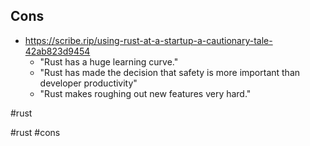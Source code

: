 ## Cons

- https://scribe.rip/using-rust-at-a-startup-a-cautionary-tale-42ab823d9454 
    - "Rust has a huge learning curve."
    - "Rust has made the decision that safety is more important than developer productivity"
    - "Rust makes roughing out new features very hard."

#rust

<!-- Keywords -->
#rust #cons
<!-- /Keywords -->
